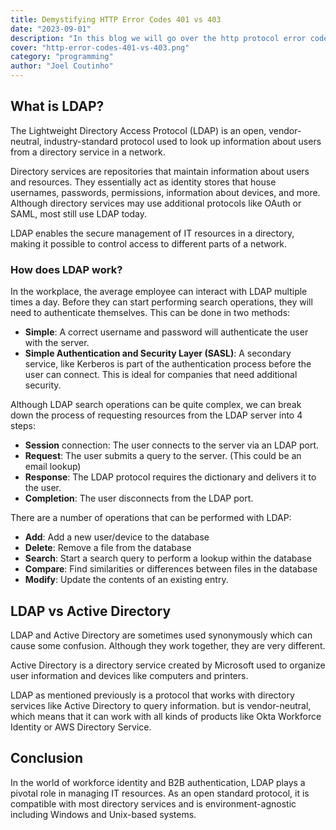 ```yaml
---
title: Demystifying HTTP Error Codes 401 vs 403
date: "2023-09-01"
description: "In this blog we will go over the http protocol error codes 401 and 403 and describe when is it appropriate to use each of them."
cover: "http-error-codes-401-vs-403.png"
category: "programming"
author: "Joel Coutinho"
---
```


## What is LDAP?

The Lightweight Directory Access Protocol (LDAP) is an open, vendor-neutral, industry-standard protocol used to look up information about users from a directory service in a network.

Directory services are repositories that maintain information about users and resources. They essentially act as identity stores that house usernames, passwords, permissions, information about devices, and more. Although directory services may use additional protocols like OAuth or SAML, most still use LDAP today.

LDAP enables the secure management of IT resources in a directory, making it possible to control access to different parts of a network.

### How does LDAP work?

In the workplace, the average employee can interact with LDAP multiple times a day. Before they can start performing search operations, they will need to authenticate themselves. This can be done in two methods:

- **Simple**: A correct username and password will authenticate the user with the server.
- **Simple Authentication and Security Layer (SASL)**: A secondary service, like Kerberos is part of the authentication process before the user can connect. This is ideal for companies that need additional security.


Although LDAP search operations can be quite complex, we can break down the process of requesting resources from the LDAP server into 4 steps:

- **Session** connection: The user connects to the server via an LDAP port.
- **Request**: The user submits a query to the server. (This could be an email lookup)
- **Response**: The LDAP protocol requires the dictionary and delivers it to the user.
- **Completion**: The user disconnects from the LDAP port.

There are a number of operations that can be performed with LDAP:
- **Add**: Add a new user/device to the database
- **Delete**: Remove a file from the database
- **Search**: Start a search query to perform a lookup within the database
- **Compare**: Find similarities or differences between files in the database
- **Modify**: Update the contents of an existing entry.

## LDAP vs Active Directory

LDAP and Active Directory are sometimes used synonymously which can cause some confusion. Although they work together, they are very different.

Active Directory is a directory service created by Microsoft used to organize user information and devices like computers and printers. 

LDAP as mentioned previously is a protocol that works with directory services like Active Directory to query information. but is vendor-neutral, which means that it can work with all kinds of products like Okta Workforce Identity or AWS Directory Service.


## Conclusion
In the world of workforce identity and B2B authentication, LDAP plays a pivotal role in managing IT resources. As an open standard protocol, it is compatible with most directory services and is environment-agnostic including Windows and Unix-based systems.

